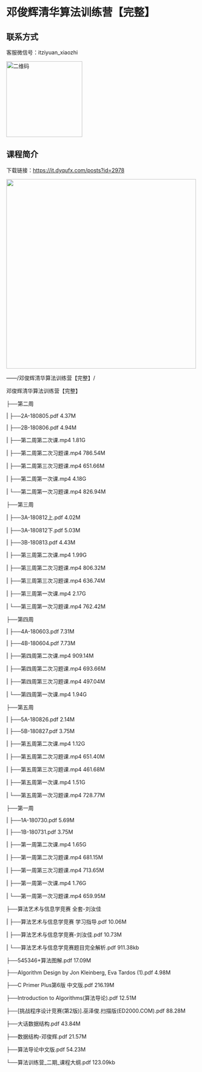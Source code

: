 # 邓俊辉清华算法训练营【完整】

## 联系方式

客服微信号：itziyuan_xiaozhi

<img src="https://ziyuanyun.oss-cn-guangzhou.aliyuncs.com/common/20240614073449/666b82192834a.jpg" width="200" height="200" alt="二维码">

## 课程简介

下载链接：https://it.dyqufx.com/posts?id=2978

<img src="https://ziyuanyun.oss-cn-guangzhou.aliyuncs.com/yun/20240515184459/6644922be093a.jpg" width="500" alt="">

  ——/邓俊辉清华算法训练营【完整】/

 邓俊辉清华算法训练营【完整】



 ├──第二周

 | ├──2A-180805.pdf 4.37M

 | ├──2B-180806.pdf 4.94M

 | ├──第二周第二次课.mp4 1.81G

 | ├──第二周第二次习题课.mp4 786.54M

 | ├──第二周第三次习题课.mp4 651.66M

 | ├──第二周第一次课.mp4 4.18G

 | └──第二周第一次习题课.mp4 826.94M

 ├──第三周

 | ├──3A-180812上.pdf 4.02M

 | ├──3A-180812下.pdf 5.03M

 | ├──3B-180813.pdf 4.43M

 | ├──第三周第二次课.mp4 1.99G

 | ├──第三周第二次习题课.mp4 806.32M

 | ├──第三周第三次习题课.mp4 636.74M

 | ├──第三周第一次课.mp4 2.17G

 | └──第三周第一次习题课.mp4 762.42M

 ├──第四周

 | ├──4A-180603.pdf 7.31M

 | ├──4B-180604.pdf 7.73M

 | ├──第四周第二次课.mp4 909.14M

 | ├──第四周第二次习题课.mp4 693.66M

 | ├──第四周第三次习题课.mp4 497.04M

 | └──第四周第一次课.mp4 1.94G

 ├──第五周

 | ├──5A-180826.pdf 2.14M

 | ├──5B-180827.pdf 3.75M

 | ├──第五周第二次课.mp4 1.12G

 | ├──第五周第二次习题课.mp4 651.40M

 | ├──第五周第三次习题课.mp4 461.68M

 | ├──第五周第一次课.mp4 1.51G

 | └──第五周第一次习题课.mp4 728.77M

 ├──第一周

 | ├──1A-180730.pdf 5.69M

 | ├──1B-180731.pdf 3.75M

 | ├──第一周第二次课.mp4 1.65G

 | ├──第一周第二次习题课.mp4 681.15M

 | ├──第一周第三次习题课.mp4 713.65M

 | ├──第一周第一次课.mp4 1.76G

 | └──第一周第一次习题课.mp4 659.95M

 ├──算法艺术与信息学竞赛 全套-刘汝佳

 | ├──算法艺术与信息学竞赛 学习指导.pdf 10.06M

 | ├──算法艺术与信息学竞赛-刘汝佳.pdf 10.73M

 | └──算法艺术与信息学竞赛题目完全解析.pdf 911.38kb

 ├──545346+算法图解.pdf 17.09M

 ├──Algorithm Design by Jon Kleinberg, Eva Tardos (1).pdf 4.98M

 ├──C Primer Plus第6版 中文版.pdf 216.19M

 ├──Introduction to Algorithms(算法导论).pdf 12.51M

 ├──[挑战程序设计竞赛(第2版)].巫泽俊.扫描版(ED2000.COM).pdf 88.28M

 ├──大话数据结构.pdf 43.84M

 ├──数据结构-邓俊辉.pdf 21.57M

 ├──算法导论中文版.pdf 54.23M

 └──算法训练营_二期_课程大纲.pdf 123.09kb

  